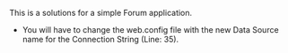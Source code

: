 This is a solutions for a simple Forum application.

* You will have to change the web.config file with the new Data Source name for the Connection String (Line: 35).
